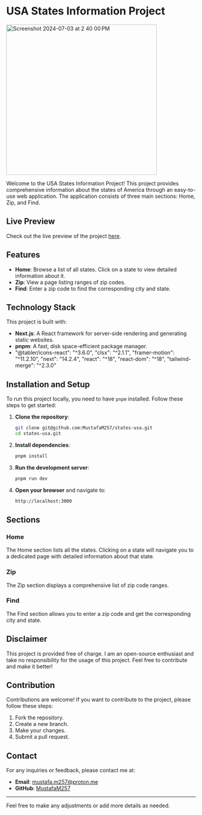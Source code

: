 # USA States Information Project

<img width="400" height="400"  alt="Screenshot 2024-07-03 at 2 40 00 PM" src="https://github.com/MustafaM257/states-usa/assets/124741766/ee7e63c2-4a16-4d41-b6ee-01d5118f1086">


Welcome to the USA States Information Project! This project provides comprehensive information about the states of America through an easy-to-use web application. The application consists of three main sections: Home, Zip, and Find.

## Live Preview

Check out the live preview of the project [here](https://states-usa-git-main-mustafa257.vercel.app).

## Features

- **Home**: Browse a list of all states. Click on a state to view detailed information about it.
- **Zip**: View a page listing ranges of zip codes.
- **Find**: Enter a zip code to find the corresponding city and state.

## Technology Stack

This project is built with:

- **Next.js**: A React framework for server-side rendering and generating static websites.
- **pnpm**: A fast, disk space-efficient package manager.
-  "@tabler/icons-react": "^3.6.0",
    "clsx": "^2.1.1",
    "framer-motion": "^11.2.10",
    "next": "14.2.4",
    "react": "^18",
    "react-dom": "^18",
    "tailwind-merge": "^2.3.0"

## Installation and Setup

To run this project locally, you need to have `pnpm` installed. Follow these steps to get started:

1. **Clone the repository**:
   ```sh
   git clone git@github.com:MustafaM257/states-usa.git
   cd states-usa.git
   ```

2. **Install dependencies**:
   ```sh
   pnpm install
   ```

3. **Run the development server**:
   ```sh
   pnpm run dev
   ```

4. **Open your browser** and navigate to:
   ```sh
   http://localhost:3000
   ```

## Sections

### Home

The Home section lists all the states. Clicking on a state will navigate you to a dedicated page with detailed information about that state.

### Zip

The Zip section displays a comprehensive list of zip code ranges.

### Find

The Find section allows you to enter a zip code and get the corresponding city and state.

## Disclaimer

This project is provided free of charge. I am an open-source enthusiast and take no responsibility for the usage of this project. Feel free to contribute and make it better!

## Contribution

Contributions are welcome! If you want to contribute to the project, please follow these steps:

1. Fork the repository.
2. Create a new branch.
3. Make your changes.
4. Submit a pull request.


## Contact

For any inquiries or feedback, please contact me at:
- **Email**: mustafa.m257@proton.me
- **GitHub**: [MustafaM257](https://github.com/MustafaM257)

---

Feel free to make any adjustments or add more details as needed.
